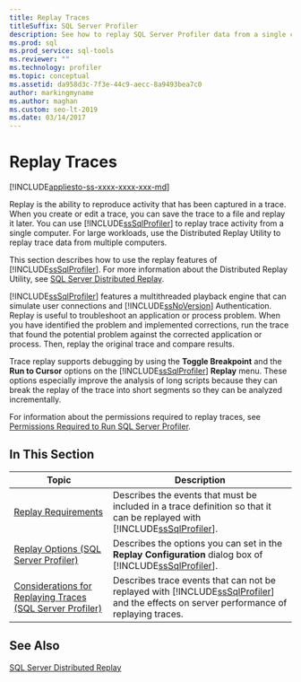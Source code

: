 ```yaml
---
title: Replay Traces
titleSuffix: SQL Server Profiler
description: See how to replay SQL Server Profiler data from a single computer and how to use breakpoints and simulated user connections in replay to troubleshoot problems.
ms.prod: sql
ms.prod_service: sql-tools
ms.reviewer: ""
ms.technology: profiler
ms.topic: conceptual
ms.assetid: da958d3c-7f3e-44c9-aecc-8a9493bea7c0
author: markingmyname
ms.author: maghan
ms.custom: seo-lt-2019
ms.date: 03/14/2017
---
```


# Replay Traces

[!INCLUDE[appliesto-ss-xxxx-xxxx-xxx-md](../../includes/appliesto-ss-xxxx-xxxx-xxx-md.md)]

Replay is the ability to reproduce activity that has been captured in a trace. When you create or edit a trace, you can save the trace to a file and replay it later. You can use [!INCLUDE[ssSqlProfiler](../../includes/sssqlprofiler-md.md)] to replay trace activity from a single computer. For large workloads, use the Distributed Replay Utility to replay trace data from multiple computers.  
  
 This section describes how to use the replay features of [!INCLUDE[ssSqlProfiler](../../includes/sssqlprofiler-md.md)]. For more information about the Distributed Replay Utility, see [SQL Server Distributed Replay](../../tools/distributed-replay/sql-server-distributed-replay.md).  
  
 [!INCLUDE[ssSqlProfiler](../../includes/sssqlprofiler-md.md)] features a multithreaded playback engine that can simulate user connections and [!INCLUDE[ssNoVersion](../../includes/ssnoversion-md.md)] Authentication. Replay is useful to troubleshoot an application or process problem. When you have identified the problem and implemented corrections, run the trace that found the potential problem against the corrected application or process. Then, replay the original trace and compare results.  
  
 Trace replay supports debugging by using the **Toggle Breakpoint** and the **Run to Cursor** options on the [!INCLUDE[ssSqlProfiler](../../includes/sssqlprofiler-md.md)] **Replay** menu. These options especially improve the analysis of long scripts because they can break the replay of the trace into short segments so they can be analyzed incrementally.  
  
 For information about the permissions required to replay traces, see [Permissions Required to Run SQL Server Profiler](../../tools/sql-server-profiler/permissions-required-to-run-sql-server-profiler.md).  
  
## In This Section  
  
|Topic|Description|  
|-----------|-----------------|  
|[Replay Requirements](../../tools/sql-server-profiler/replay-requirements.md)|Describes the events that must be included in a trace definition so that it can be replayed with [!INCLUDE[ssSqlProfiler](../../includes/sssqlprofiler-md.md)].|  
|[Replay Options &#40;SQL Server Profiler&#41;](../../tools/sql-server-profiler/replay-options-sql-server-profiler.md)|Describes the options you can set in the **Replay Configuration** dialog box of [!INCLUDE[ssSqlProfiler](../../includes/sssqlprofiler-md.md)].|  
|[Considerations for Replaying Traces &#40;SQL Server Profiler&#41;](../../tools/sql-server-profiler/considerations-for-replaying-traces-sql-server-profiler.md)|Describes trace events that can not be replayed with [!INCLUDE[ssSqlProfiler](../../includes/sssqlprofiler-md.md)] and the effects on server performance of replaying traces.|  
  
## See Also  
 [SQL Server Distributed Replay](../../tools/distributed-replay/sql-server-distributed-replay.md)  
  
  
